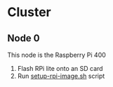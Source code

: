# Cluster

## Node 0

This node is the Raspberry Pi 400

1. Flash RPi lite onto an SD card
2. Run [setup-rpi-image.sh](setup-rpi-image.sh) script


